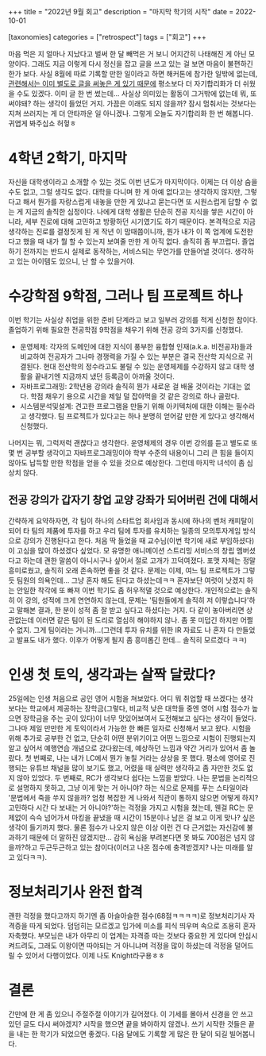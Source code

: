+++
title = "2022년 9월 회고"
description = "마지막 학기의 시작"
date = 2022-10-01

[taxonomies]
categories = ["retrospect"]
tags = ["회고"]
+++

마음 먹은 지 얼마나 지났다고 벌써 한 달 빼먹은 거 보니 어지간히 나태해진 게 아닌 모양이다. 그래도 지금 이렇게 다시 정신을 잡고 글을 쓰고 있는 걸 보면 마음이 불편하긴 한가 보다. 사실 8월에 따로 기록할 만한 일이라고 하면 해커톤에 참가한 일밖에 없는데, [관련해서는 이미 별도로 글을 써놓은 게 있기 때문에](https://hatchling13.github.io/junction-asia-2022/) 평소보다 더 자기합리화가 더 쉬웠을 수도 있겠다. 이미 글 한 번 썼는데... 사실상 의미있는 활동이 그거밖에 없는데 뭐, 또 써야돼? 하는 생각이 들었던 거지. 가끔은 이래도 되지 않을까? 잠시 멈춰서는 것보다는 지쳐 쓰러지는 게 더 안타까운 일 아니겠나. 그렇게 오늘도 자기합리화 한 번 해봅니다. 귀엽게 봐주십쇼 허헣ㅎ
<!-- more -->

# 4학년 2학기, 마지막
자신을 대학생이라고 소개할 수 있는 것도 이번 년도가 마지막이다. 이제는 더 이상 숨을 수도 없고, 그럴 생각도 없다. 대학을 다니며 한 게 아예 없다고는 생각하지 않지만, 그렇다고 해서 뭔가를 자랑스럽게 내놓을 만한 게 있냐고 묻는다면 또 시원스럽게 답할 수 없는 게 지금의 솔직한 심정이다. 나에게 대학 생활은 단순히 전공 지식을 쌓은 시간이 아니라, 세부 진로에 대해 고민하고 방황하던 시기였기도 하기 때문이다. 본격적으로 지금 생각하는 진로를 결정짓게 된 게 작년 이 맘때쯤이니까, 뭔가 내가 이 쪽 업계에 도전한다고 했을 때 내가 뭘 할 수 있는지 보여줄 만한 게 아직 없다. 솔직히 좀 부끄럽다. 졸업하기 전까지는 반드시 실제로 동작하는, 서비스되는 무언가를 만들어낼 것이다. 생각하고 있는 아이템도 있으니, 난 할 수 있을거야.

# 수강학점 9학점, 그러나 팀 프로젝트 하나
이번 학기는 사실상 취업을 위한 준비 단계라고 보고 일부러 강의를 적게 신청한 참이다. 졸업하기 위해 필요한 전공학점 9학점을 채우기 위해 전공 강의 3가지를 신청했다.

- 운영체제: 각자의 도메인에 대한 지식이 풍부한 융합형 인재(a.k.a. 비전공자)들과 비교하여 전공자가 그나마 경쟁력을 가질 수 있는 부분은 결국 전산학 지식으로 귀결된다. 현대 전산학의 정수라고도 불릴 수 있는 운영체제를 수강하지 않고 대학 생활을 끝내기엔 지금까지 냈던 등록금이 아까울 것이다.
- 자바프로그래밍: 2학년용 강의라 솔직히 뭔가 새로운 걸 배울 것이라는 기대는 없다. 학점 채우기 용으로 시간을 제일 덜 잡아먹을 것 같은 강의로 하나 골랐다.
- 시스템분석및설계: 견고한 프로그램을 만들기 위해 아키텍처에 대한 이해는 필수라고 생각했다. 팀 프로젝트가 있다고는 하나 분명히 얻어갈 만한 게 있다고 생각해서 신청했다.

나머지는 뭐, 그럭저럭 괜찮다고 생각한다. 운영체제의 경우 이번 강의를 듣고 별도로 또 몇 번 공부할 생각이고 자바프로그래밍이야 학부 수준의 내용이니 그리 큰 힘을 들이지 않아도 납득할 만한 학점을 얻을 수 있을 것으로 예상한다. 그런데 마지막 녀석이 좀 심상치 않다.

## 전공 강의가 갑자기 창업 교양 강좌가 되어버린 건에 대해서
간략하게 요약하자면, 각 팀이 하나의 스타트업 회사임과 동시에 하나의 벤처 캐피탈이 되어 타 팀의 제품에 투자를 하고 우리 팀에 투자를 유치하는 일종의 모의투자게임 방식으로 강의가 진행된다고 한다. 처음 딱 들었을 때 교수님(이번 학기에 새로 부임하셨다)이 고심을 많이 하셨겠다 싶었다. 모 유명한 애니메이션 스트리밍 서비스의 창립 멤버셨다고 하는데 괜한 말씀이 아니시구나 싶어서 절로 고개가 끄덕여졌다. 포맷 자체는 정말 흥미로웠고, 솔직히 오래 존속하면 좋을 것 같다. 문제는 이제, 여느 팀 프로젝트가 그렇듯 팀원의 의욕인데... 그냥 혼자 해도 된다고 하셨는데ㅋㅋ 혼자보단 여럿이 낫겠지 하는 안일한 착각에 또 빠져 이번 학기도 좀 허우적댈 것으로 예상한다. 개인적으로는 솔직히 이 강의, 성적에 크게 연연하지 않는데, 문제는 '팀원들에게 솔직히 저 이렇습니다'하고 말해본 결과, 한 분이 성적 좀 잘 받고 싶다고 하셨다는 거지. 다 같이 놓아버리면 상관없는데 이러면 같은 팀이 된 도리로 열심히 해야하지 않나. 좀 못 미덥긴 하지만 어쩔 수 없지. 그게 팀이라는 거니까...(그런데 투자 유치를 위한 IR 자료도 나 혼자 다 만들었고 발표도 내가 했다. 이후가 어떻게 될지 좀 흥미롭긴 한데... 솔직히 모르겠다 ㅋㅋ) 

# 인생 첫 토익, 생각과는 살짝 달랐다?
25일에는 인생 처음으로 공인 영어 시험을 쳐보았다. 어디 뭐 취업할 때 쓰겠다는 생각보다는 학교에서 제공하는 장학금(그렇다, 비교적 낮은 대학들 중엔 영어 시험 점수가 높으면 장학금을 주는 곳이 있다)이 너무 맛있어보여서 도전해보고 싶다는 생각이 들었다. 그나마 제일 만만한 게 토익이라서 가능한 한 빠른 일자로 신청해서 보고 왔다. 시험을 위해 추가로 공부한 건 없고, 단순히 어떤 분위기이고 어떤 느낌으로 시험이 진행되는지 알고 싶어서 예행연습 개념으로 갔다왔는데, 예상하던 느낌과 약간 거리가 있어서 좀 놀랐다. 첫 번째로, 나는 내가 LC에서 뭔가 놓칠 거라는 상상을 못 했다. 평소에 영어로 진행되는 유튜브 채널을 많이 보기도 했고, 어렸을 때 실력만 생각하고 좀 자만한 것도 없지 않아 있었다. 두 번째로, RC가 생각보다 쉽다는 느낌을 받았다. 나는 문법을 논리적으로 설명하지 못하고, 그냥 이게 맞는 거 아니야? 하는 식으로 문제를 푸는 스타일이라 '문법에서 죽을 쑤지 않을까? 엄청 복잡한 게 나와서 직관이 통하지 않으면 어떻게 하지? 고민하다 시간 다 보내는 거 아니야?'하는 걱정을 가지고 시험을 쳤는데, 웬걸 RC는 문제없이 슥슥 넘어가서 마킹을 끝냈을 때 시간이 15분이나 남은 걸 보고 이게 맞나? 싶은 생각이 들기까지 했다. 물론 점수가 나오지 않은 이상 이런 건 다 근거없는 자신감에 불과하기 때문에 더 말하진 않겠지만... 감히 욕심을 부려본다면 못 봐도 700점은 넘지 않을까?하고 두근두근하고 있는 참이다(이러고 나온 점수에 충격받겠지? 나는 미래를 알고 있다ㅋㅋ).

# 정보처리기사 완전 합격
괜한 걱정을 했다고까지 하기엔 좀 아슬아슬한 점수(68점ㅋㅋㅋㅋ)로 정보처리기사 자격증을 따게 되었다. 덤덤히는 모르겠고 입가에 미소를 피식 띄우며 속으로 조용히 혼자 자축했다. 부모님은 내가 아무리 이 업계는 자격증 따는 것보다 중요한 게 있다며 안심시켜드려도, 그래도 이왕이면 따야되는 거 아니냐며 걱정을 많이 하셨는데 걱정을 덜어드릴 수 있어서 다행이었다. 이제 나도 Knight라구용ㅎㅎ

# 결론
간만에 한 게 좀 있으니 주절주절 이야기가 길어졌다. 이 기세를 몰아서 신경을 안 쓰고 있던 글도 다시 써야겠지? 시작을 했으면 끝을 봐야하지 않겠나. 쓰기 시작한 것들은 끝을 내는 한 학기가 되었으면 좋겠다. 다음 달에도 기록할 게 많은 한 달이 되길 빌어봅니다.